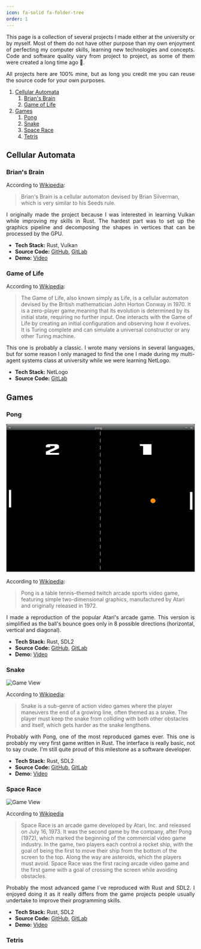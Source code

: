 ```yaml
---
icon: fa-solid fa-folder-tree
order: 1
---
```


<p align="justify">This page is a collection of several projects I made either
at the university or by myself. Most of them do not have other purpose than my
own enjoyment of perfecting my computer skills, learning new technologies and
concepts. Code and software quality vary from project to project, as some of
them were created a long time ago &#128116;.</p>

<p align="justify">All projects here are 100% mine, but as long you credit me
you can reuse the source code for your own purposes.</p>

1. [Cellular Automata](#cellular-automata)
    1. [Brian's Brain](#brians-brain)
    2. [Game of Life](#game-of-life)
2. [Games](#games)
    1. [Pong](#pong)
    2. [Snake](#snake)
    3. [Space Race](#space-race)
    4. [Tetris](#tetris)

## Cellular Automata

### Brian's Brain

According to [Wikipedia](https://en.wikipedia.org/wiki/Brian's_Brain):
> Brian's Brain is a cellular automaton devised by Brian Silverman, which is 
very similar to his Seeds rule. 

<p align="justify">
I originally made the project because I was interested in learning Vulkan while
improving my skills in Rust. The hardest part was to set up the graphics
pipeline and decomposing the shapes in vertices that can be processed by the
GPU.</p>

- **Tech Stack:** Rust, Vulkan
- **Source Code:** [GitHub](https://gitlab.com/boreec/brian-s-brain), [GitLab](https://github.com/boreec/Brian-s-Brain)
- **Demo:** [Video](https://www.youtube.com/watch?v=r0fTs15-Qg0)

### Game of Life

According to [Wikipedia](https://en.wikipedia.org/wiki/Conway%27s_Game_of_Life):
> The Game of Life, also known simply as Life, is a cellular automaton devised
by the British mathematician John Horton Conway in 1970. It is a zero-player
game,meaning that its evolution is determined by its initial state, requiring
no further input. One interacts with the Game of Life by creating an initial
configuration and observing how it evolves. It is Turing complete and can 
simulate a universal constructor or any other Turing machine. 

<p align="justify">This one is probably a classic. I wrote many versions in
several languages, but for some reason I only managed to find the one I made
during my multi-agent systems class at university while we were learning
NetLogo.</p>

- **Tech Stack:** NetLogo
- **Source Code:** [GitLab](https://gitlab.com/boreec/gol_1)

## Games

### Pong

![Game view](https://raw.githubusercontent.com/boreec/Pong/master/img/game.png)

According to [Wikipedia](https://en.wikipedia.org/wiki/Pong):
> Pong is a table tennis–themed twitch arcade sports video game, featuring
simple two-dimensional graphics, manufactured by Atari and originally released
in 1972.

<p align="justify">I made a reproduction of the popular Atari's arcade game.
This version is simplified as the ball's bounce goes only in 8 possible
directions (horizontal, vertical and diagonal).</p>

- **Tech Stack:** Rust, SDL2
- **Source Code:** [GitHub](https://github.com/boreec/Pong), [GitLab](https://gitlab.com/boreec/pong)
- **Demo:** [Video](https://www.youtube.com/watch?v=FyqXscHFBu0)

### Snake

![Game View](https://gitlab.com/boreec/snake/-/raw/master/img/snake.png)

According to [Wikipedia](https://en.wikipedia.org/wiki/Snake_(video_game_genre)):
> Snake is a sub-genre of action video games where the player maneuvers the end
of a growing line, often themed as a snake. The player must keep the snake from
colliding with both other obstacles and itself, which gets harder as the snake
lengthens.

<p align="justify">Probably with Pong, one of the most reproduced games ever.
This one is probably my very first game written in Rust. The interface is
really basic, not to say crude. I'm still quite proud of this milestone as a
software developer.</p>

- **Tech Stack:** Rust, SDL2
- **Source Code:** [GitHub](https://github.com/boreec/Snake), [GitLab](https://gitlab.com/boreec/snake)
- **Demo:** [Video](https://www.youtube.com/watch?v=Heaoez-ZWxA)

### Space Race

![Game View](https://gitlab.com/boreec/space-race/-/raw/master/asset/img/game.png)

According to [Wikipedia](https://en.wikipedia.org/wiki/Space_Race_(video_game))
> Space Race is an arcade game developed by Atari, Inc. and released on July 
16, 1973. It was the second game by the company, after Pong (1972), which
marked the beginning of the commercial video game industry. In the game, two
players each control a rocket ship, with the goal of being the first to move
their ship from the bottom of the screen to the top. Along the way are
asteroids, which the players must avoid. Space Race was the first racing arcade
video game and the first game with a goal of crossing the screen while avoiding
obstacles. 

<p align="justify">Probably the most advanced game I`ve reproduced with Rust
and SDL2. I enjoyed doing it as it really differs from the game projects people
usually undertake to improve their programming skills.</p>

- **Tech Stack:** Rust, SDL2
- **Source Code:** [GitHub](https://github.com/boreec/Space-Race), [GitLab](https://gitlab.com/boreec/space-race/)
- **Demo:** [Video](https://www.youtube.com/watch?v=bzm3udWB7Kc)

### Tetris
 